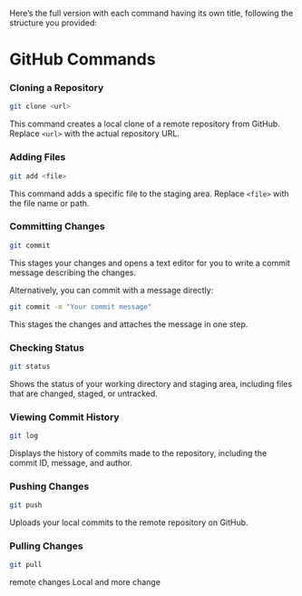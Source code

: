Here’s the full version with each command having its own title, following the structure you provided:

# GitHub Commands

### Cloning a Repository

```bash
git clone <url>
```
This command creates a local clone of a remote repository from GitHub. Replace `<url>` with the actual repository URL.

### Adding Files
```bash
git add <file>
```
This command adds a specific file to the staging area. Replace `<file>` with the file name or path.

### Committing Changes
```bash
git commit
```
This stages your changes and opens a text editor for you to write a commit message describing the changes.

Alternatively, you can commit with a message directly:

```bash
git commit -m "Your commit message"
```
This stages the changes and attaches the message in one step.

### Checking Status
```bash
git status
```
Shows the status of your working directory and staging area, including files that are changed, staged, or untracked.

### Viewing Commit History
```bash
git log
```
Displays the history of commits made to the repository, including the commit ID, message, and author.

### Pushing Changes
```bash
git push
```
Uploads your local commits to the remote repository on GitHub.

### Pulling Changes
```bash
git pull
```

remote changes
Local and more change
